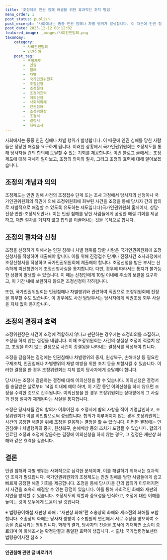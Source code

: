 ```yaml
---
title: '조정제도 인권 침해 해결을 위한 효과적인 조치 방법'
menu_order: 1
post_status: publish
post_excerpt: '사회에서는 종종 인권 침해나 차별 행위가 발생합니다. 이 때문에 인권 침해를 당한 사람들은 정당한 해결을 요구하게 됩니다. 이러한 상황에서 국가인권위원회는 조정제도를 통해 당사자들 간의 합의에 도달할 수 있는 기회를 제공합니다. 이번 블로그 글에서는 조정제도에 대해 자세히 알아보고, 조정의 의미와 절차, 그리고 조정의 효력에 대해 알아보겠습니다.'
post_date: 2023-12-12 08:12:02
featured_image: _images/사회안전범죄.png
taxonomy:
    category:
        - 사회안전범죄
        - 인권침해
    post_tag:
        - 조정제도
        -  인권
        -  침해
        -  차별
        -  국가인권위원회
        -  조정신청
        -  조정절차
        -  조정의효력
        -  이의신청
        -  사회적화해
        -  인권침해
        -  조정위원장
        -  조정서
        -  결정서
        -  화해조서
---
```



사회에서는 종종 인권 침해나 차별 행위가 발생합니다. 이 때문에 인권 침해를 당한 사람들은 정당한 해결을 요구하게 됩니다. 이러한 상황에서 국가인권위원회는 조정제도를 통해 당사자들 간의 합의에 도달할 수 있는 기회를 제공합니다. 이번 블로그 글에서는 조정제도에 대해 자세히 알아보고, 조정의 의미와 절차, 그리고 조정의 효력에 대해 알아보겠습니다.

## 조정의 개념과 의의

조정제도는 인권 침해 사건의 조정접수 단계 또는 조사 과정에서 당사자의 신청이나 국가인권위원회의 직권에 의해 조정위원회에 회부된 사건을 조정을 통해 당사자 간의 합의로 자발적으로 해결할 수 있도록 유도하는 제도입니다(국가인권위원회 홈페이지, 상담·진정·민원-조정제도안내). 이는 인권 침해를 당한 사람들에게 공정한 해결 기회를 제공하고, 재판 절차를 거치지 않고 합의를 이끌어내는 것을 목적으로 합니다.

## 조정의 절차와 신청

조정을 신청하기 위해서는 인권 침해나 차별 행위를 당한 사람은 국가인권위원회에 조정신청서를 작성하여 제출해야 합니다. 이를 위해 진정접수 단계나 진정사건 조사과정에서 조정신청서를 작성하고 국가인권위원회에 제출해야 합니다. 조정신청을 받은 부서는 신속하게 피신청인에게 조정신청사실을 통지합니다. 다만, 경우에 따라서는 통지가 불가능한 상황이 발생할 수 있습니다. 이 때는 신청인에게 10일 이내에 주소의 보완을 요구하고, 이 기간 내에 보완하지 않으면 조정신청이 각하됩니다.

또한, 국가인권위원회는 인권침해나 차별행위와 관련하여 직권으로 조정위원회에 진정을 회부할 수도 있습니다. 이 경우에도 사건 담당부서는 당사자에게 직권조정 회부 사실을 지체 없이 통지합니다.

## 조정의 결정과 효력

조정위원장은 사건이 조정에 적합하지 않다고 판단하는 경우에는 조정회의를 소집하고, 조정을 하지 않는 결정을 내립니다. 이때 조정위원회는 사건의 성질상 조정이 적절치 않고, 조정을 하지 않는 결정으로 사건이 종결됨을 나타내는 결정서를 작성해야 합니다. 

조정을 갈음하는 결정에는 인권침해나 차별행위의 중지, 원상복구, 손해배상 등 필요한 구제조치, 인권침해나 차별행위의 재발 예방을 위한 조치 등을 포함시킬 수 있습니다. 이러한 결정을 한 경우 조정위원회는 지체 없이 당사자에게 송달해야 합니다.

당사자는 조정에 갈음하는 결정에 대해 이의신청을 할 수 있습니다. 이의신청은 결정서를 송달받은 날로부터 14일 이내에 해야 하며, 이 기간 동안 이의신청을 하지 않으면 조정을 수락한 것으로 간주됩니다. 이의신청을 한 경우 조정위원회는 상대방에게 그 사실과 진정 절차가 재개된다는 사실을 통지합니다.

조정은 당사자들 간의 합의가 이루어진 후 조정서에 합의 사항을 적어 기명날인하고, 조정위원회가 이를 확인함으로써 성립합니다. 합의가 이루어지지 않는 경우 조정위원회는 사건의 공정한 해결을 위해 조정을 갈음하는 결정을 할 수 있습니다. 이러한 결정에는 인권침해나 차별행위의 중지, 원상복구, 손해배상 등의 조치가 포함될 수 있습니다. 합의가 완료된 조정과 조정에 갈음하는 결정에 이의신청을 하지 않는 경우, 그 결정은 재판상 화해와 같은 효력을 갖습니다.

## 결론

인권 침해와 차별 행위는 사회적으로 심각한 문제이며, 이를 해결하기 위해서는 효과적인 조치가 필요합니다. 국가인권위원회의 조정제도는 인권 침해를 당한 사람들에게 쉽고 빠르게 공정한 해결 기회를 제공합니다. 조정을 통해 당사자들 간의 합의가 이루어지면서 사건을 조속히 해결할 수 있는 장점이 있습니다. 이를 통해 사회적인 화해와 재판의 지연을 방지할 수 있습니다. 조정제도의 역할과 중요성을 인식하고, 조정에 대한 이해를 높이는 것이 모두에게 도움이 될 것입니다.

※ 법령용어해설
 재판상 화해 : “재판상 화해”란 소송상의 화해와 제소전의 화해를 포함합니다. 소송상의 화해는 당사자 쌍방이 수소법원의 면전에서 서로 주장을 양보하여 소송을 종료시키는 행위입니다.
화해의 결과, 당사자의 진술을 조서에 기재하면 소송이 종료되며 이 화해조서는 확정판결과 동일한 효력이 생깁니다.
< 출처: 국가법령정보센터 법령용어사전 참조 >
<!-- wp:separator -->
<hr class="wp-block-separator has-alpha-channel-opacity"/>
<!-- /wp:separator -->

<!-- wp:group {"backgroundColor":"base","layout":{"type":"constrained"}} -->
<div class="wp-block-group has-base-background-color has-background"><!-- wp:paragraph {"align":"center","fontSize":"medium"} -->
<p class="has-text-align-center has-large-font-size"><strong>인권침해 관련 글 바로가기</strong></p>
<!-- /wp:paragraph -->


<!-- wp:latest-posts
{"categories":[{"id":31085,"count":19,"description":"","link":"https://uknowlaw.com/category/%ec%9d%b8%ea%b6%8c%ec%b9%a8%ed%95%b4/","name":"인권침해","slug":"인권침해","taxonomy":"category","parent":0,"meta":[],"_links":{"self":[{"href":"https://uknowlaw.com/wp-json/wp/v2/categories/31085"}],"collection":[{"href":"https://uknowlaw.com/wp-json/wp/v2/categories"}],"about":[{"href":"https://uknowlaw.com/wp-json/wp/v2/taxonomies/category"}],"wp:post_type":[{"href":"https://uknowlaw.com/wp-json/wp/v2/posts?categories=31085"}],"curies":[{"name":"wp","href":"https://api.w.org/{rel}","templated":true}]}}],"postsToShow":100,"excerptLength":28,"postLayout":"grid","columns":2,"featuredImageAlign":"left","featuredImageSizeSlug":"large","fontSize":"small"} /--></div>
<!-- /wp:group -->